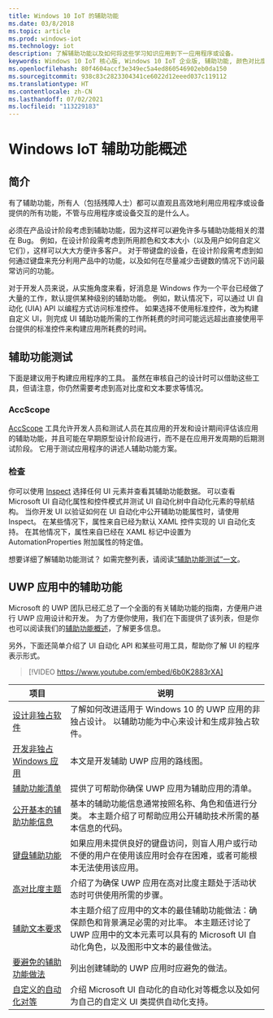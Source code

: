 ```yaml
---
title: Windows 10 IoT 的辅助功能
ms.date: 03/8/2018
ms.topic: article
ms.prod: windows-iot
ms.technology: iot
description: 了解辅助功能以及如何将这些学习知识应用到下一应用程序或设备。
keywords: Windows 10 IoT 核心版, Windows 10 IoT 企业版, 辅助功能, 颜色对比度
ms.openlocfilehash: 80f4604accf3e349ec5a4ed860546902eb0da150
ms.sourcegitcommit: 938c83c2823304341ce6022d12eeed037c119112
ms.translationtype: HT
ms.contentlocale: zh-CN
ms.lasthandoff: 07/02/2021
ms.locfileid: "113229183"
---
```

# <a name="an-overview-of-accessibility-for-windows-iot"></a>Windows IoT 辅助功能概述 
 
## <a name="introduction"></a>简介 
有了辅助功能，所有人（包括残障人士）都可以直观且高效地利用应用程序或设备提供的所有功能，不管与应用程序或设备交互的是什么人。 
 
必须在产品设计阶段考虑到辅助功能，因为这样可以避免许多与辅助功能相关的潜在 Bug。 例如，在设计阶段需考虑到所用颜色和文本大小（以及用户如何自定义它们），这样可以大大方便许多客户。 对于带键盘的设备，在设计阶段需考虑到如何通过键盘来充分利用产品中的功能，以及如何在尽量减少击键数的情况下访问最常访问的功能。  
 
对于开发人员来说，从实施角度来看，好消息是 Windows 作为一个平台已经做了大量的工作，默认提供某种级别的辅助功能。 例如，默认情况下，可以通过 UI 自动化 (UIA) API 以编程方式访问标准控件。 如果选择不使用标准控件，改为构建自定义 UI，则完成 UI 辅助功能所需的工作所耗费的时间可能远远超出直接使用平台提供的标准控件来构建应用所耗费的时间。 

## <a name="accessibility-testing"></a>辅助功能测试
下面是建议用于构建应用程序的工具。 虽然在审核自己的设计时可以借助这些工具，但请注意，你仍然需要考虑到高对比度和文本要求等情况。

### <a name="accscope"></a>AccScope
[AccScope](https://msdn.microsoft.com/library/windows/desktop/Dn433239) 工具允许开发人员和测试人员在其应用的开发和设计期间评估该应用的辅助功能，并且可能在早期原型设计阶段进行，而不是在应用开发周期的后期测试阶段。 它用于测试应用程序的讲述人辅助功能方案。

### <a name="inspect"></a>检查
你可以使用 [Inspect](https://msdn.microsoft.com/library/windows/desktop/Dd318521) 选择任何 UI 元素并查看其辅助功能数据。 可以查看 Microsoft UI 自动化属性和控件模式并测试 UI 自动化树中自动化元素的导航结构。 当你开发 UI 以验证如何在 UI 自动化中公开辅助功能属性时，请使用 Inspect。 在某些情况下，属性来自已经为默认 XAML 控件实现的 UI 自动化支持。 在其他情况下，属性来自已经在 XAML 标记中设置为 AutomationProperties 附加属性的特定值。

想要详细了解辅助功能测试？ 如需完整列表，请阅读[“辅助功能测试”一文](https://docs.microsoft.com/windows/uwp/design/accessibility/accessibility-testing#inspect)。
 
 
## <a name="accessibility-in-uwp-apps"></a>UWP 应用中的辅助功能 
Microsoft 的 UWP 团队已经汇总了一个全面的有关辅助功能的指南，方便用户进行 UWP 应用设计和开发。 为了方便你使用，我们在下面提供了该列表，但是你也可以阅读我们的[辅助功能概述](https://docs.microsoft.com/windows/uwp/design/accessibility/accessibility-overview)，了解更多信息。 
 
另外，下面还简单介绍了 UI 自动化 API 和某些可用工具，帮助你了解 UI 的程序表示形式。 
 
> [!VIDEO https://www.youtube.com/embed/6b0K2883rXA]

 
| 项目 | 说明 | 
|---------|-------------| 
| [设计非独占软件](https://docs.microsoft.com/windows/uwp/design/accessibility/designing-inclusive-software) | 了解如何改进适用于 Windows 10 的 UWP 应用的非独占设计。  以辅助功能为中心来设计和生成非独占软件。 | 
| [开发非独占 Windows 应用](https://docs.microsoft.com/windows/uwp/design/accessibility/developing-inclusive-windows-apps) | 本文是开发辅助 UWP 应用的路线图。 | 
| [辅助功能清单](https://docs.microsoft.com/windows/uwp/design/accessibility/accessibility-checklist) | 提供了可帮助你确保 UWP 应用为辅助应用的清单。 | 
| [公开基本的辅助功能信息](https://docs.microsoft.com/windows/uwp/design/accessibility/basic-accessibility-information) | 基本的辅助功能信息通常按照名称、角色和值进行分类。 本主题介绍了可帮助应用公开辅助技术所需的基本信息的代码。 | 
| [键盘辅助功能](https://docs.microsoft.com/windows/uwp/design/accessibility/keyboard-accessibility) | 如果应用未提供良好的键盘访问，则盲人用户或行动不便的用户在使用该应用时会存在困难，或者可能根本无法使用该应用。 | 
| [高对比度主题](https://docs.microsoft.com/windows/uwp/design/accessibility/high-contrast-themes) | 介绍了为确保 UWP 应用在高对比度主题处于活动状态时可供使用所需的步骤。 | 
| [辅助文本要求](https://docs.microsoft.com/windows/uwp/design/accessibility/accessible-text-requirements) | 本主题介绍了应用中的文本的最佳辅助功能做法：确保颜色和背景满足必需的对比率。 本主题还讨论了 UWP 应用中的文本元素可以具有的 Microsoft UI 自动化角色，以及图形中文本的最佳做法。 | 
| [要避免的辅助功能做法](https://docs.microsoft.com/windows/uwp/design/accessibility/practices-to-avoid) | 列出创建辅助的 UWP 应用时应避免的做法。 | 
| [自定义的自动化对等](https://docs.microsoft.com/windows/uwp/design/accessibility/custom-automation-peers) | 介绍 Microsoft UI 自动化的自动化对等概念以及如何为自己的自定义 UI 类提供自动化支持。 | 
 
